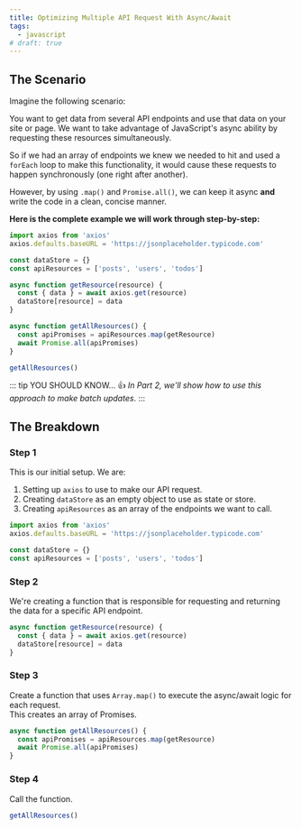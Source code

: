 ```yaml
---
title: Optimizing Multiple API Request With Async/Await
tags:
  - javascript
# draft: true
---
```


## The Scenario

<!-- We need to make multiple request to an API to get some data. We have an array of all the content types we need to make a request to. This means we need to loop through this array, make the request to the approapriate content type API endpoint and then handle the response. Additionally and most importantly, **we want these request to happen at the same time instead of sequentially (one after another).** -->

Imagine the following scenario:

You want to get data from several API endpoints and use that data on your site or page. We want to take advantage of JavaScript's async ability by requesting these resources simultaneously.

So if we had an array of endpoints we knew we needed to hit and used a `forEach` loop to make this functionality, it would cause these requests to happen synchronously (one right after another).

However, by using `.map()` and `Promise.all()`, we can keep it async **and** write the code in a clean, concise manner.

**Here is the complete example we will work through step-by-step:**

<!-- When You have an multiple endpoints you need to make requests to from an API and the order of execution does not matter, you can use async await as follows: -->

<!-- _**We Will Work Through The Following Code Step-By-Step**_ -->

```js
import axios from 'axios'
axios.defaults.baseURL = 'https://jsonplaceholder.typicode.com'

const dataStore = {}
const apiResources = ['posts', 'users', 'todos']

async function getResource(resource) {
  const { data } = await axios.get(resource)
  dataStore[resource] = data
}

async function getAllResources() {
  const apiPromises = apiResources.map(getResource)
  await Promise.all(apiPromises)
}

getAllResources()
```

::: tip YOU SHOULD KNOW...
:thumbsup: _In Part 2, we'll show how to use this approach to make batch updates_.
:::

## The Breakdown

### Step 1

This is our initial setup. We are:

1. Setting up `axios` to use to make our API request.
2. Creating `dataStore` as an empty object to use as state or store.
3. Creating `apiResources` as an array of the endpoints we want to call.

```js
import axios from 'axios'
axios.defaults.baseURL = 'https://jsonplaceholder.typicode.com'

const dataStore = {}
const apiResources = ['posts', 'users', 'todos']
```

### Step 2

We're creating a function that is responsible for requesting and returning the data for a specific API endpoint.

```js
async function getResource(resource) {
  const { data } = await axios.get(resource)
  dataStore[resource] = data
}
```

### Step 3

Create a function that uses `Array.map()` to execute the async/await logic for each request.  
This creates an array of Promises.

```js
async function getAllResources() {
  const apiPromises = apiResources.map(getResource)
  await Promise.all(apiPromises)
}
```

### Step 4

Call the function.

```js
getAllResources()
```
